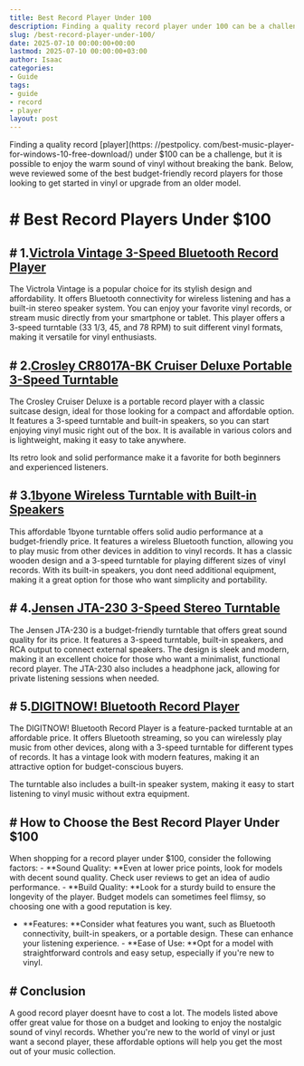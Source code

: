 ```yaml
---
title: Best Record Player Under 100
description: Finding a quality record player under 100 can be a challenge, but it is possible to enjoy the warm sound of vinyl without breaking the bank.
slug: /best-record-player-under-100/
date: 2025-07-10 00:00:00+00:00
lastmod: 2025-07-10 00:00:00+03:00
author: Isaac
categories:
- Guide
tags:
- guide
- record
- player
layout: post
---
```


Finding a quality record [player](https: //pestpolicy. com/best-music-player-for-windows-10-free-download/) under $100 can be a challenge, but it is possible to enjoy the warm sound of vinyl without breaking the bank. Below, weve reviewed some of the best budget-friendly record players for those looking to get started in vinyl or upgrade from an older model.

# # Best Record Players Under $100

## # 1.[Victrola Vintage 3-Speed Bluetooth Record Player](https://www.amazon.com/dp/B08FM14M8V?tag=p-policy-20)

The Victrola Vintage is a popular choice for its stylish design and affordability. It offers Bluetooth connectivity for wireless listening and has a built-in stereo speaker system. You can enjoy your favorite vinyl records, or stream music directly from your smartphone or tablet. This player offers a 3-speed turntable (33 1/3, 45, and 78 RPM) to suit different vinyl formats, making it versatile for vinyl enthusiasts.

## # 2.[Crosley CR8017A-BK Cruiser Deluxe Portable 3-Speed Turntable](https://www.amazon.com/dp/B086Y4N1F7?tag=p-policy-20)

The Crosley Cruiser Deluxe is a portable record player with a classic suitcase design, ideal for those looking for a compact and affordable option. It features a 3-speed turntable and built-in speakers, so you can start enjoying vinyl music right out of the box. It is available in various colors and is lightweight, making it easy to take anywhere.

Its retro look and solid performance make it a favorite for both beginners and experienced listeners.

## # 3.[1byone Wireless Turntable with Built-in Speakers](https://www.amazon.com/dp/B07V25MX3T?tag=p-policy-20)

This affordable 1byone turntable offers solid audio performance at a budget-friendly price. It features a wireless Bluetooth function, allowing you to play music from other devices in addition to vinyl records. It has a classic wooden design and a 3-speed turntable for playing different sizes of vinyl records. With its built-in speakers, you dont need additional equipment, making it a great option for those who want simplicity and portability.

## # 4.[Jensen JTA-230 3-Speed Stereo Turntable](https://www.amazon.com/dp/B01G1M8RU6?tag=p-policy-20)

The Jensen JTA-230 is a budget-friendly turntable that offers great sound quality for its price. It features a 3-speed turntable, built-in speakers, and RCA output to connect external speakers. The design is sleek and modern, making it an excellent choice for those who want a minimalist, functional record player. The JTA-230 also includes a headphone jack, allowing for private listening sessions when needed.

## # 5.[DIGITNOW! Bluetooth Record Player](https://www.amazon.com/dp/B08H4H7XJ2?tag=p-policy-20)

The DIGITNOW! Bluetooth Record Player is a feature-packed turntable at an affordable price. It offers Bluetooth streaming, so you can wirelessly play music from other devices, along with a 3-speed turntable for different types of records. It has a vintage look with modern features, making it an attractive option for budget-conscious buyers.

The turntable also includes a built-in speaker system, making it easy to start listening to vinyl music without extra equipment.

## # How to Choose the Best Record Player Under $100

When shopping for a record player under $100, consider the following factors: - **Sound Quality: **Even at lower price points, look for models with decent sound quality. Check user reviews to get an idea of audio performance. - **Build Quality: **Look for a sturdy build to ensure the longevity of the player. Budget models can sometimes feel flimsy, so choosing one with a good reputation is key.

- **Features: **Consider what features you want, such as Bluetooth connectivity, built-in speakers, or a portable design. These can enhance your listening experience. - **Ease of Use: **Opt for a model with straightforward controls and easy setup, especially if you're new to vinyl.

## # Conclusion

A good record player doesnt have to cost a lot. The models listed above offer great value for those on a budget and looking to enjoy the nostalgic sound of vinyl records. Whether you're new to the world of vinyl or just want a second player, these affordable options will help you get the most out of your music collection.

